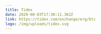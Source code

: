 ```yaml
---
title: Tidex
date: 2020-08-03T17:30:11.362Z
link: https://tidex.com/exchange/erg/btc
logo: /img/uploads/tidex.svg
---
```

